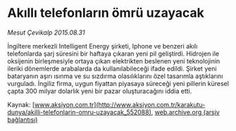 # Akıllı telefonların ömrü uzayacak

*Mesut Çevikalp 2015.08.31*

<div class="pNewsDetailMainContent ctx_content" itemprop="articleBody">
 <p>
  İngiltere merkezli Intelligent Energy şirketi, Iphone ve benzeri akılı telefonlarda şarj süresini bir haftaya çıkaran yeni pil geliştirdi. Hidrojen ile oksijenin birleşmesiyle ortaya çıkan elektrikten beslenen yeni teknolojinin ileriki dönemlerde arabalarda da kullanılabileceği ifade edildi. Şirket yeni bataryanın aşırı ısınma ve su sızdırma olasılıklarını özel tasarımla aştıklarını vurguladı. İngiliz firma, uygun fiyattan piyasaya süreceği yeni pillerin küresel çapta 300 milyar dolarlık yeni bir pazar oluşturacağını iddia etti.
 </p>
</div>


Kaynak: [www.aksiyon.com.tr](http://www.aksiyon.com.tr/karakutu-dunya/akilli-telefonlarin-omru-uzayacak_552088), [web.archive.org (arşiv bağlantısı)](http://web.archive.org/web/20151229060423/http://www.aksiyon.com.tr/karakutu-dunya/akilli-telefonlarin-omru-uzayacak_552088)
